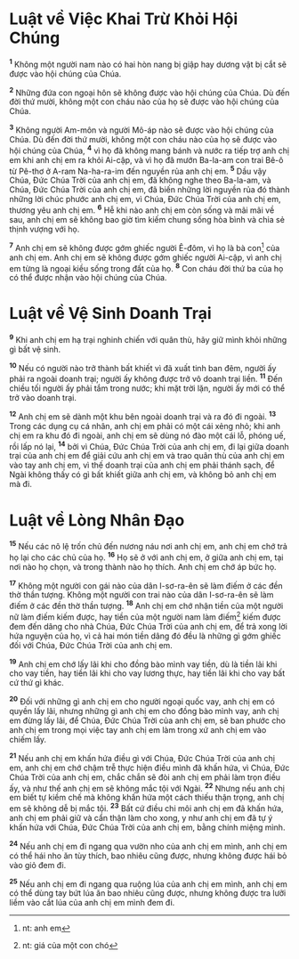 # Luật về Việc Khai Trừ Khỏi Hội Chúng
<sup><b>1</b></sup> Không một người nam nào có hai hòn nang bị giập hay dương vật bị cắt sẽ được vào hội chúng của Chúa.

<sup><b>2</b></sup> Những đứa con ngoại hôn sẽ không được vào hội chúng của Chúa. Dù đến đời thứ mười, không một con cháu nào của họ sẽ được vào hội chúng của Chúa.

<sup><b>3</b></sup> Không người Am-môn và người Mô-áp nào sẽ được vào hội chúng của Chúa. Dù đến đời thứ mười, không một con cháu nào của họ sẽ được vào hội chúng của Chúa, <sup><b>4</b></sup> vì họ đã không mang bánh và nước ra tiếp trợ anh chị em khi anh chị em ra khỏi Ai-cập, và vì họ đã mướn Ba-la-am con trai Bê-ô từ Pê-thơ ở A-ram Na-ha-ra-im đến nguyền rủa anh chị em. <sup><b>5</b></sup> Dầu vậy Chúa, Ðức Chúa Trời của anh chị em, đã không nghe theo Ba-la-am, và Chúa, Ðức Chúa Trời của anh chị em, đã biến những lời nguyền rủa đó thành những lời chúc phước anh chị em, vì Chúa, Ðức Chúa Trời của anh chị em, thương yêu anh chị em. <sup><b>6</b></sup> Hễ khi nào anh chị em còn sống và mãi mãi về sau, anh chị em sẽ không bao giờ tìm kiếm chung sống hòa bình và chia sẻ thịnh vượng với họ.

<sup><b>7</b></sup> Anh chị em sẽ không được gớm ghiếc người Ê-đôm, vì họ là bà con[^1-6f2602fc-b096-4db2-adbf-43f328de9758] của anh chị em. Anh chị em sẽ không được gớm ghiếc người Ai-cập, vì anh chị em từng là ngoại kiều sống trong đất của họ. <sup><b>8</b></sup> Con cháu đời thứ ba của họ có thể được nhận vào hội chúng của Chúa.

# Luật về Vệ Sinh Doanh Trại
<sup><b>9</b></sup> Khi anh chị em hạ trại nghinh chiến với quân thù, hãy giữ mình khỏi những gì bất vệ sinh.

<sup><b>10</b></sup> Nếu có người nào trở thành bất khiết vì đã xuất tinh ban đêm, người ấy phải ra ngoài doanh trại; người ấy không được trở vô doanh trại liền. <sup><b>11</b></sup> Ðến chiều tối người ấy phải tắm trong nước; khi mặt trời lặn, người ấy mới có thể trở vào doanh trại.

<sup><b>12</b></sup> Anh chị em sẽ dành một khu bên ngoài doanh trại và ra đó đi ngoài. <sup><b>13</b></sup> Trong các dụng cụ cá nhân, anh chị em phải có một cái xẻng nhỏ; khi anh chị em ra khu đó đi ngoài, anh chị em sẽ dùng nó đào một cái lỗ, phóng uế, rồi lấp nó lại, <sup><b>14</b></sup> bởi vì Chúa, Ðức Chúa Trời của anh chị em, đi lại giữa doanh trại của anh chị em để giải cứu anh chị em và trao quân thù của anh chị em vào tay anh chị em, vì thế doanh trại của anh chị em phải thánh sạch, để Ngài không thấy có gì bất khiết giữa anh chị em, và không bỏ anh chị em mà đi.

# Luật về Lòng Nhân Ðạo
<sup><b>15</b></sup> Nếu các nô lệ trốn chủ đến nương náu nơi anh chị em, anh chị em chớ trả họ lại cho các chủ của họ. <sup><b>16</b></sup> Họ sẽ ở với anh chị em, ở giữa anh chị em, tại nơi nào họ chọn, và trong thành nào họ thích. Anh chị em chớ áp bức họ.

<sup><b>17</b></sup> Không một người con gái nào của dân I-sơ-ra-ên sẽ làm điếm ở các đền thờ thần tượng. Không một người con trai nào của dân I-sơ-ra-ên sẽ làm điếm ở các đền thờ thần tượng. <sup><b>18</b></sup> Anh chị em chớ nhận tiền của một người nữ làm điếm kiếm được, hay tiền của một người nam làm điếm[^2-6f2602fc-b096-4db2-adbf-43f328de9758] kiếm được đem đến dâng cho nhà Chúa, Ðức Chúa Trời của anh chị em, để trả xong lời hứa nguyện của họ, vì cả hai món tiền dâng đó đều là những gì gớm ghiếc đối với Chúa, Ðức Chúa Trời của anh chị em.

<sup><b>19</b></sup> Anh chị em chớ lấy lãi khi cho đồng bào mình vay tiền, dù là tiền lãi khi cho vay tiền, hay tiền lãi khi cho vay lương thực, hay tiền lãi khi cho vay bất cứ thứ gì khác.

<sup><b>20</b></sup> Ðối với những gì anh chị em cho người ngoại quốc vay, anh chị em có quyền lấy lãi, nhưng những gì anh chị em cho đồng bào mình vay, anh chị em đừng lấy lãi, để Chúa, Ðức Chúa Trời của anh chị em, sẽ ban phước cho anh chị em trong mọi việc tay anh chị em làm trong xứ anh chị em vào chiếm lấy.

<sup><b>21</b></sup> Nếu anh chị em khấn hứa điều gì với Chúa, Ðức Chúa Trời của anh chị em, anh chị em chớ chậm trễ thực hiện điều mình đã khấn hứa, vì Chúa, Ðức Chúa Trời của anh chị em, chắc chắn sẽ đòi anh chị em phải làm trọn điều ấy, và như thế anh chị em sẽ không mắc tội với Ngài. <sup><b>22</b></sup> Nhưng nếu anh chị em biết tự kiềm chế mà không khấn hứa một cách thiếu thận trọng, anh chị em sẽ không dễ bị mắc tội. <sup><b>23</b></sup> Bất cứ điều chi môi anh chị em đã khấn hứa, anh chị em phải giữ và cẩn thận làm cho xong, y như anh chị em đã tự ý khấn hứa với Chúa, Ðức Chúa Trời của anh chị em, bằng chính miệng mình.

<sup><b>24</b></sup> Nếu anh chị em đi ngang qua vườn nho của anh chị em mình, anh chị em có thể hái nho ăn tùy thích, bao nhiêu cũng được, nhưng không được hái bỏ vào giỏ đem đi.

<sup><b>25</b></sup> Nếu anh chị em đi ngang qua ruộng lúa của anh chị em mình, anh chị em có thể dùng tay bứt lúa ăn bao nhiêu cũng được, nhưng không được tra lưỡi liềm vào cắt lúa của anh chị em mình đem đi.

[^1-6f2602fc-b096-4db2-adbf-43f328de9758]: nt: anh em
[^2-6f2602fc-b096-4db2-adbf-43f328de9758]: nt: giá của một con chó